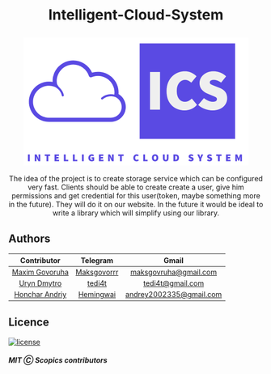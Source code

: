 # <p align="center">Intelligent-Cloud-System</p>

<p align="center"><img src="https://raw.githubusercontent.com/MaksGovor/Images/master/Intelligent%20Cloud%20System-logos_transparent.png" width=444 height=253 /></p>

<p align="center">The idea of the project is to create storage service which can be configured very fast.
Clients should be able to create create a user, give him permissions and get credential for this user(token, maybe something more in the future). They will do it on our website.
In the future it would be ideal to write a library which will simplify using our library.</p>

## Authors

| Contributor                                         | Telegram                                | Gmail                                                    |
| :-------------------------------------------------: |:---------------------------------------:| :-------------------------------------------------------:|
| [Maxim Govoruha](https://github.com/MaksGovor)      | [Maksgovorrr](https://t.me/Maksgovorrr) | [maksgovruha@gmail.com](mailto:maksgovruha@gmail.com)    |
| [Uryn Dmytro](https://github.com/tedi4t)            | [tedi4t](https://t.me/tedi4t)           | [tedi4t@gmail.com](mailto:tedi4t@gmail.com)              |
| [Honchar Andriy](https://github.com/Honchar007)     | [Hemingwai](https://t.me/Hemingwai)     | [andrey2002335@gmail.com](mailto:andrey2002335@gmail.com)|

## Licence

[![license](https://img.shields.io/github/license/intelligent-cloud-system/ics-backend)](https://github.com/Intelligent-Cloud-System/ics-backend/main/LICENCE)
##### MIT Ⓒ Scopics contributors
